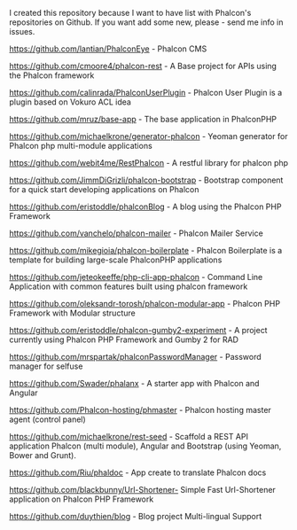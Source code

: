 I created this repository because I want to have list with Phalcon's repositories on Github. If you want add some new, please - send me info in issues.

https://github.com/lantian/PhalconEye - Phalcon CMS 

https://github.com/cmoore4/phalcon-rest - A Base project for APIs using the Phalcon framework

https://github.com/calinrada/PhalconUserPlugin - Phalcon User Plugin is a plugin based on Vokuro ACL idea

https://github.com/mruz/base-app - The base application in PhalconPHP

https://github.com/michaelkrone/generator-phalcon - Yeoman generator for Phalcon php multi-module applications

https://github.com/webit4me/RestPhalcon - A restful library for phalcon php

https://github.com/JimmDiGrizli/phalcon-bootstrap - Bootstrap component for a quick start developing applications on Phalcon

https://github.com/eristoddle/phalconBlog - A blog using the Phalcon PHP Framework

https://github.com/vanchelo/phalcon-mailer - Phalcon Mailer Service

https://github.com/mikegioia/phalcon-boilerplate - Phalcon Boilerplate is a template for building large-scale PhalconPHP applications

https://github.com/jeteokeeffe/php-cli-app-phalcon - Command Line Application with common features built using phalcon framework

https://github.com/oleksandr-torosh/phalcon-modular-app - Phalcon PHP Framework with Modular structure

https://github.com/eristoddle/phalcon-gumby2-experiment - A project currently using Phalcon PHP Framework and Gumby 2 for RAD

https://github.com/mrspartak/phalconPasswordManager - Password manager for selfuse

https://github.com/Swader/phalanx - A starter app with Phalcon and Angular

https://github.com/Phalcon-hosting/phmaster - Phalcon hosting master agent (control panel)

https://github.com/michaelkrone/rest-seed - Scaffold a REST API application Phalcon (multi module), Angular and Bootstrap (using Yeoman, Bower and Grunt).

https://github.com/Riu/phaldoc - App create to translate Phalcon docs

https://github.com/blackbunny/Url-Shortener- Simple Fast Url-Shortener application on Phalcon PHP Framework

https://github.com/duythien/blog - Blog project Multi-lingual Support
